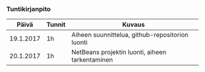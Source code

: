 ### Tuntikirjanpito
Päivä | Tunnit | Kuvaus
--------------- | ----- | ------
19.1.2017 | 1h | Aiheen suunnittelua, github-repositorion luonti
20.1.2017 | 1h | NetBeans projektin luonti, aiheen tarkentaminen
